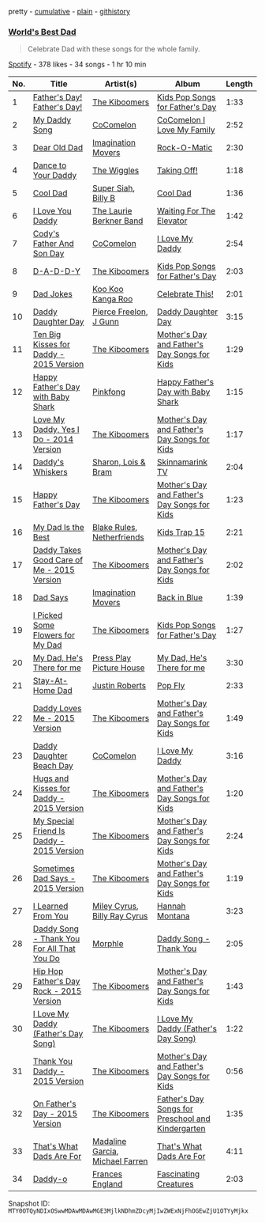 pretty - [cumulative](/playlists/cumulative/37i9dQZF1DX3XHbM3c2ftZ.md) - [plain](/playlists/plain/37i9dQZF1DX3XHbM3c2ftZ) - [githistory](https://github.githistory.xyz/mackorone/spotify-playlist-archive/blob/main/playlists/plain/37i9dQZF1DX3XHbM3c2ftZ)

### [World's Best Dad](https://open.spotify.com/playlist/37i9dQZF1DX3XHbM3c2ftZ)

> Celebrate Dad with these songs for the whole family.

[Spotify](https://open.spotify.com/user/spotify) - 378 likes - 34 songs - 1 hr 10 min

| No. | Title | Artist(s) | Album | Length |
|---|---|---|---|---|
| 1 | [Father's Day! Father's Day!](https://open.spotify.com/track/2QhuyNYE0WBPNhsGC4chR3) | [The Kiboomers](https://open.spotify.com/artist/1qKLikeNYpQFSsDAjg7HpI) | [Kids Pop Songs for Father's Day](https://open.spotify.com/album/4pOfhxZCAqDEiRTpgJEG4O) | 1:33 |
| 2 | [My Daddy Song](https://open.spotify.com/track/1GIiqb0sl5AscLsypZYR0H) | [CoComelon](https://open.spotify.com/artist/6SXTTUJxIVwMbc1POrviTr) | [CoComelon I Love My Family](https://open.spotify.com/album/3YBvGGVcQfxHWYe3AdlrgU) | 2:52 |
| 3 | [Dear Old Dad](https://open.spotify.com/track/1o4hp0Rm5xST4llL6xuXSM) | [Imagination Movers](https://open.spotify.com/artist/3nkUcLzl9v6cIxFI6cvTeD) | [Rock\-O\-Matic](https://open.spotify.com/album/3xeaFPnwRzHEE7xQYs1P6w) | 2:30 |
| 4 | [Dance to Your Daddy](https://open.spotify.com/track/3Q5Qi7wr74JGzcG7JRGpb4) | [The Wiggles](https://open.spotify.com/artist/2JY5qzEozvTdogkDTkkOMf) | [Taking Off!](https://open.spotify.com/album/6LxjwpJzotr71JIF2RefDm) | 1:18 |
| 5 | [Cool Dad](https://open.spotify.com/track/6TKG8t6wMW7xwPz89IVDlF) | [Super Siah](https://open.spotify.com/artist/36s30oXmxBFCjVoJLiOY9P), [Billy B](https://open.spotify.com/artist/6q22S1wbS1Eg7NbOQVA04o) | [Cool Dad](https://open.spotify.com/album/4Gn2D9bQMnETCm9SbQrX34) | 1:36 |
| 6 | [I Love You Daddy](https://open.spotify.com/track/0JUMkRana9MTtoyzBEIcjr) | [The Laurie Berkner Band](https://open.spotify.com/artist/6T2pk5T8c4Wi61x1v84sUa) | [Waiting For The Elevator](https://open.spotify.com/album/0e4v336x5GPwp8R5nTUzQd) | 1:42 |
| 7 | [Cody's Father And Son Day](https://open.spotify.com/track/3pIr7dWddZ7x3l9u6m6VGE) | [CoComelon](https://open.spotify.com/artist/6SXTTUJxIVwMbc1POrviTr) | [I Love My Daddy](https://open.spotify.com/album/5kHnimhvYsAw8tIiH5lM5w) | 2:54 |
| 8 | [D\-A\-D\-D\-Y](https://open.spotify.com/track/4zOYDuFm2b11YRpoZWxxUG) | [The Kiboomers](https://open.spotify.com/artist/1qKLikeNYpQFSsDAjg7HpI) | [Kids Pop Songs for Father's Day](https://open.spotify.com/album/4pOfhxZCAqDEiRTpgJEG4O) | 2:03 |
| 9 | [Dad Jokes](https://open.spotify.com/track/4P2DCTzjAs1IHAD82yT3dg) | [Koo Koo Kanga Roo](https://open.spotify.com/artist/7BZ3v2GTT5KHVmc9Gk1sRb) | [Celebrate This!](https://open.spotify.com/album/5hukeI5hHKtT4qgMkL0Im6) | 2:01 |
| 10 | [Daddy Daughter Day](https://open.spotify.com/track/2VilbTTWiFGgLFStz1n1kg) | [Pierce Freelon](https://open.spotify.com/artist/49DZXXkpkkpbrEsEaMKuKG), [J Gunn](https://open.spotify.com/artist/4YlGNqY6XyHNkQEMLlYBG9) | [Daddy Daughter Day](https://open.spotify.com/album/0YGPSOEewQPtVhygfvLCkv) | 3:15 |
| 11 | [Ten Big Kisses for Daddy \- 2015 Version](https://open.spotify.com/track/2GLbHYj680L2jUAT7CgaIi) | [The Kiboomers](https://open.spotify.com/artist/1qKLikeNYpQFSsDAjg7HpI) | [Mother's Day and Father's Day Songs for Kids](https://open.spotify.com/album/5Kzm0vKSwHDj1Ib3w4fVE8) | 1:29 |
| 12 | [Happy Father's Day with Baby Shark](https://open.spotify.com/track/2BTKU6PYdOV1pcxoN4tvcr) | [Pinkfong](https://open.spotify.com/artist/7cTXfwpe9peK0UE1bZyIWZ) | [Happy Father's Day with Baby Shark](https://open.spotify.com/album/3CmrV3AACHnxa7RHutWRIp) | 1:15 |
| 13 | [Love My Daddy, Yes I Do \- 2014 Version](https://open.spotify.com/track/3Xhnm12LeuiPwemRJ7WrQQ) | [The Kiboomers](https://open.spotify.com/artist/1qKLikeNYpQFSsDAjg7HpI) | [Mother's Day and Father's Day Songs for Kids](https://open.spotify.com/album/5Kzm0vKSwHDj1Ib3w4fVE8) | 1:17 |
| 14 | [Daddy's Whiskers](https://open.spotify.com/track/5B7vbfnVqNX1zkcy0uqasM) | [Sharon, Lois & Bram](https://open.spotify.com/artist/0SPvCvZvk7XDx8tGtGQhiE) | [Skinnamarink TV](https://open.spotify.com/album/2Mwc6S6uZkjBCFhACiADZL) | 2:04 |
| 15 | [Happy Father's Day](https://open.spotify.com/track/3iQ9E3zONfP3JNSTIg4AWh) | [The Kiboomers](https://open.spotify.com/artist/1qKLikeNYpQFSsDAjg7HpI) | [Mother's Day and Father's Day Songs for Kids](https://open.spotify.com/album/5Kzm0vKSwHDj1Ib3w4fVE8) | 1:23 |
| 16 | [My Dad Is the Best](https://open.spotify.com/track/5fChnxVxgKVgawPiEY7uFS) | [Blake Rules](https://open.spotify.com/artist/5cdbXEnJgop6zjIxn4ljZ8), [Netherfriends](https://open.spotify.com/artist/5nYfBUxnHtI6LAp32fl9qY) | [Kids Trap 15](https://open.spotify.com/album/730ycVX0jx135J8Sp4qCqR) | 2:21 |
| 17 | [Daddy Takes Good Care of Me \- 2015 Version](https://open.spotify.com/track/1hQDkxjJotKkwh1ISYsfuO) | [The Kiboomers](https://open.spotify.com/artist/1qKLikeNYpQFSsDAjg7HpI) | [Mother's Day and Father's Day Songs for Kids](https://open.spotify.com/album/5Kzm0vKSwHDj1Ib3w4fVE8) | 2:02 |
| 18 | [Dad Says](https://open.spotify.com/track/7HfeUhrMpph6p9CEC5s26T) | [Imagination Movers](https://open.spotify.com/artist/3nkUcLzl9v6cIxFI6cvTeD) | [Back in Blue](https://open.spotify.com/album/0BukmpdVbPXp4N7tPXwY2b) | 1:39 |
| 19 | [I Picked Some Flowers for My Dad](https://open.spotify.com/track/5JrBUBvYLEwC3U4N43lxs1) | [The Kiboomers](https://open.spotify.com/artist/1qKLikeNYpQFSsDAjg7HpI) | [Kids Pop Songs for Father's Day](https://open.spotify.com/album/4pOfhxZCAqDEiRTpgJEG4O) | 1:27 |
| 20 | [My Dad, He's There for me](https://open.spotify.com/track/0u7jvhbm2cwcvDwkCYLiqp) | [Press Play Picture House](https://open.spotify.com/artist/3kkuBZw9vZG5rsZkEvyGhS) | [My Dad, He's There for me](https://open.spotify.com/album/2aKqsNcBlJZCMJ6irRZsGt) | 3:30 |
| 21 | [Stay\-At\-Home Dad](https://open.spotify.com/track/57l9AeSfZCrzHQN5AZmE8Z) | [Justin Roberts](https://open.spotify.com/artist/0gPiY8YtQXCp3arXBVFUk5) | [Pop Fly](https://open.spotify.com/album/6gBUKKZ73fmFo14OPMsh8Q) | 2:33 |
| 22 | [Daddy Loves Me \- 2015 Version](https://open.spotify.com/track/4qWiOTX8W1pjQLeyImYqef) | [The Kiboomers](https://open.spotify.com/artist/1qKLikeNYpQFSsDAjg7HpI) | [Mother's Day and Father's Day Songs for Kids](https://open.spotify.com/album/5Kzm0vKSwHDj1Ib3w4fVE8) | 1:49 |
| 23 | [Daddy Daughter Beach Day](https://open.spotify.com/track/78XtqCToJJoqXo5Zu3T6hG) | [CoComelon](https://open.spotify.com/artist/6SXTTUJxIVwMbc1POrviTr) | [I Love My Daddy](https://open.spotify.com/album/5kHnimhvYsAw8tIiH5lM5w) | 3:16 |
| 24 | [Hugs and Kisses for Daddy \- 2015 Version](https://open.spotify.com/track/6R1NMGMuNRYrBP6Scoi9nF) | [The Kiboomers](https://open.spotify.com/artist/1qKLikeNYpQFSsDAjg7HpI) | [Mother's Day and Father's Day Songs for Kids](https://open.spotify.com/album/5Kzm0vKSwHDj1Ib3w4fVE8) | 1:20 |
| 25 | [My Special Friend Is Daddy \- 2015 Version](https://open.spotify.com/track/23lD80OM6g5MnF1VPQQDrx) | [The Kiboomers](https://open.spotify.com/artist/1qKLikeNYpQFSsDAjg7HpI) | [Mother's Day and Father's Day Songs for Kids](https://open.spotify.com/album/5Kzm0vKSwHDj1Ib3w4fVE8) | 2:24 |
| 26 | [Sometimes Dad Says \- 2015 Version](https://open.spotify.com/track/4sLXCebdp5NNNvwn9djEQO) | [The Kiboomers](https://open.spotify.com/artist/1qKLikeNYpQFSsDAjg7HpI) | [Mother's Day and Father's Day Songs for Kids](https://open.spotify.com/album/5Kzm0vKSwHDj1Ib3w4fVE8) | 1:19 |
| 27 | [I Learned From You](https://open.spotify.com/track/3qhIhyu9Sl8lyF43vNt9Dv) | [Miley Cyrus](https://open.spotify.com/artist/5YGY8feqx7naU7z4HrwZM6), [Billy Ray Cyrus](https://open.spotify.com/artist/60rpJ9SgigSd16DOAG7GSa) | [Hannah Montana](https://open.spotify.com/album/0TyDqWrWHzuyFjjnKqDClu) | 3:23 |
| 28 | [Daddy Song \- Thank You For All That You Do](https://open.spotify.com/track/5cNZz55WzWwomcIY8yzWY6) | [Morphle](https://open.spotify.com/artist/0klGLXMn3FdjcUlNqQJosO) | [Daddy Song \- Thank You](https://open.spotify.com/album/5Xcd1QuA3o8Kw6uUYOAZyM) | 2:05 |
| 29 | [Hip Hop Father's Day Rock \- 2015 Version](https://open.spotify.com/track/4HGdUreUjbjmSBbcZEZfod) | [The Kiboomers](https://open.spotify.com/artist/1qKLikeNYpQFSsDAjg7HpI) | [Mother's Day and Father's Day Songs for Kids](https://open.spotify.com/album/5Kzm0vKSwHDj1Ib3w4fVE8) | 1:43 |
| 30 | [I Love My Daddy \(Father's Day Song\)](https://open.spotify.com/track/48PksuyrMX70Z95RzncsuI) | [The Kiboomers](https://open.spotify.com/artist/1qKLikeNYpQFSsDAjg7HpI) | [I Love My Daddy \(Father's Day Song\)](https://open.spotify.com/album/781P4aJCYWv7dffqBSsV3P) | 1:22 |
| 31 | [Thank You Daddy \- 2015 Version](https://open.spotify.com/track/4CM86Nl5qPmdDGYYwcj8pP) | [The Kiboomers](https://open.spotify.com/artist/1qKLikeNYpQFSsDAjg7HpI) | [Mother's Day and Father's Day Songs for Kids](https://open.spotify.com/album/5Kzm0vKSwHDj1Ib3w4fVE8) | 0:56 |
| 32 | [On Father's Day \- 2015 Version](https://open.spotify.com/track/4kYtmbg5O8ClYUt9fEL4ZT) | [The Kiboomers](https://open.spotify.com/artist/1qKLikeNYpQFSsDAjg7HpI) | [Father's Day Songs for Preschool and Kindergarten](https://open.spotify.com/album/0Yi2bqgiqSbIoCCdjjPu7z) | 1:35 |
| 33 | [That's What Dads Are For](https://open.spotify.com/track/6OGvN8SQuFS7tgEddBBA27) | [Madaline Garcia](https://open.spotify.com/artist/3TV0dL70cwRcE7VxCYCfdm), [Michael Farren](https://open.spotify.com/artist/0KL1tXshbivm72a4PAWUjF) | [That's What Dads Are For](https://open.spotify.com/album/5afeQKHZfZcRCvMcdiQles) | 4:11 |
| 34 | [Daddy\-o](https://open.spotify.com/track/6ti6642d8YTQ7YNy7I9OD0) | [Frances England](https://open.spotify.com/artist/4JSWvkbDnumAidofuVTCrD) | [Fascinating Creatures](https://open.spotify.com/album/0QNI8ietPOpLX0nrJPzrRi) | 2:03 |

Snapshot ID: `MTY0OTQyNDIxOSwwMDAwMDAwMGE3MjlkNDhmZDcyMjIwZWExNjFhOGEwZjU1OTYyMjkx`
